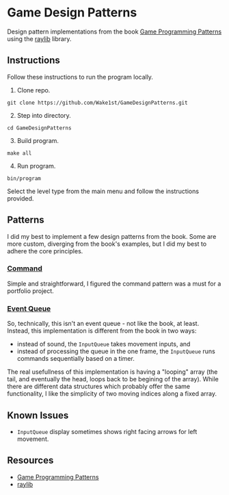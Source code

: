 # Game Design Patterns

Design pattern implementations from the book [Game Programming Patterns](https://gameprogrammingpatterns.com/contents.html) using the [raylib](https://github.com/raysan5/raylib) library.

## Instructions

Follow these instructions to run the program locally.

1. Clone repo.
  ```
  git clone https://github.com/Wake1st/GameDesignPatterns.git
  ```
2. Step into directory.
  ```
  cd GameDesignPatterns
  ```
3. Build program.
  ```
  make all
  ```
4. Run program.
  ```
  bin/program
  ```

Select the level type from the main menu and follow the instructions provided.

## Patterns

I did my best to implement a few design patterns from the book. Some are more custom, diverging from the book's examples, but I did my best to adhere the core principles.

### [Command](https://gameprogrammingpatterns.com/command.html)

Simple and straightforward, I figured the command pattern was a must for a portfolio project.

### [Event Queue](https://gameprogrammingpatterns.com/event-queue.html)

So, technically, this isn't an event queue - not like the book, at least. Instead, this implementation is different from the book in two ways:
- instead of sound, the `InputQueue` takes movement inputs, and
- instead of processing the queue in the one frame, the `InputQueue` runs commands sequentially based on a timer.

The real usefullness of this implementation is having a "looping" array (the tail, and eventually the head, loops back to be begining of the array). While there are different data structures which probably offer the same functionality, I like the simplicity of two moving indices along a fixed array. 

## Known Issues

- `InputQueue` display sometimes shows right facing arrows for left movement.

## Resources

- [Game Programming Patterns](https://gameprogrammingpatterns.com/contents.html)
- [raylib](https://github.com/raysan5/raylib)
